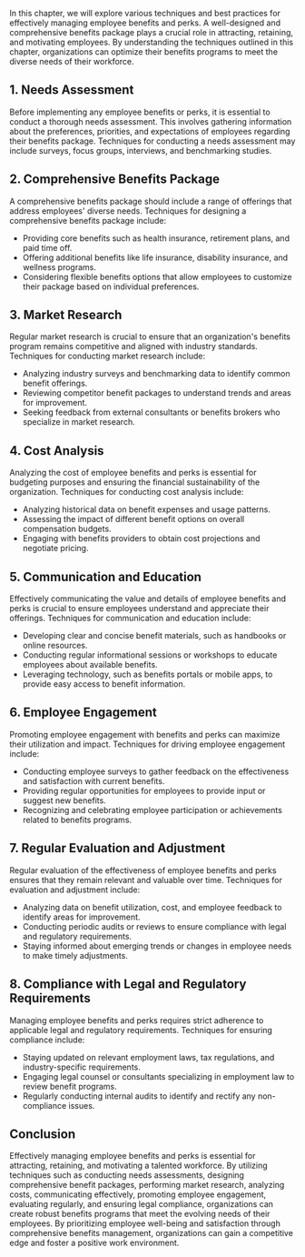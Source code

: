 
In this chapter, we will explore various techniques and best practices for effectively managing employee benefits and perks. A well-designed and comprehensive benefits package plays a crucial role in attracting, retaining, and motivating employees. By understanding the techniques outlined in this chapter, organizations can optimize their benefits programs to meet the diverse needs of their workforce.

**1. Needs Assessment**
-----------------------

Before implementing any employee benefits or perks, it is essential to conduct a thorough needs assessment. This involves gathering information about the preferences, priorities, and expectations of employees regarding their benefits package. Techniques for conducting a needs assessment may include surveys, focus groups, interviews, and benchmarking studies.

**2. Comprehensive Benefits Package**
-------------------------------------

A comprehensive benefits package should include a range of offerings that address employees' diverse needs. Techniques for designing a comprehensive benefits package include:

* Providing core benefits such as health insurance, retirement plans, and paid time off.
* Offering additional benefits like life insurance, disability insurance, and wellness programs.
* Considering flexible benefits options that allow employees to customize their package based on individual preferences.

**3. Market Research**
----------------------

Regular market research is crucial to ensure that an organization's benefits program remains competitive and aligned with industry standards. Techniques for conducting market research include:

* Analyzing industry surveys and benchmarking data to identify common benefit offerings.
* Reviewing competitor benefit packages to understand trends and areas for improvement.
* Seeking feedback from external consultants or benefits brokers who specialize in market research.

**4. Cost Analysis**
--------------------

Analyzing the cost of employee benefits and perks is essential for budgeting purposes and ensuring the financial sustainability of the organization. Techniques for conducting cost analysis include:

* Analyzing historical data on benefit expenses and usage patterns.
* Assessing the impact of different benefit options on overall compensation budgets.
* Engaging with benefits providers to obtain cost projections and negotiate pricing.

**5. Communication and Education**
----------------------------------

Effectively communicating the value and details of employee benefits and perks is crucial to ensure employees understand and appreciate their offerings. Techniques for communication and education include:

* Developing clear and concise benefit materials, such as handbooks or online resources.
* Conducting regular informational sessions or workshops to educate employees about available benefits.
* Leveraging technology, such as benefits portals or mobile apps, to provide easy access to benefit information.

**6. Employee Engagement**
--------------------------

Promoting employee engagement with benefits and perks can maximize their utilization and impact. Techniques for driving employee engagement include:

* Conducting employee surveys to gather feedback on the effectiveness and satisfaction with current benefits.
* Providing regular opportunities for employees to provide input or suggest new benefits.
* Recognizing and celebrating employee participation or achievements related to benefits programs.

**7. Regular Evaluation and Adjustment**
----------------------------------------

Regular evaluation of the effectiveness of employee benefits and perks ensures that they remain relevant and valuable over time. Techniques for evaluation and adjustment include:

* Analyzing data on benefit utilization, cost, and employee feedback to identify areas for improvement.
* Conducting periodic audits or reviews to ensure compliance with legal and regulatory requirements.
* Staying informed about emerging trends or changes in employee needs to make timely adjustments.

**8. Compliance with Legal and Regulatory Requirements**
--------------------------------------------------------

Managing employee benefits and perks requires strict adherence to applicable legal and regulatory requirements. Techniques for ensuring compliance include:

* Staying updated on relevant employment laws, tax regulations, and industry-specific requirements.
* Engaging legal counsel or consultants specializing in employment law to review benefit programs.
* Regularly conducting internal audits to identify and rectify any non-compliance issues.

**Conclusion**
--------------

Effectively managing employee benefits and perks is essential for attracting, retaining, and motivating a talented workforce. By utilizing techniques such as conducting needs assessments, designing comprehensive benefit packages, performing market research, analyzing costs, communicating effectively, promoting employee engagement, evaluating regularly, and ensuring legal compliance, organizations can create robust benefits programs that meet the evolving needs of their employees. By prioritizing employee well-being and satisfaction through comprehensive benefits management, organizations can gain a competitive edge and foster a positive work environment.
